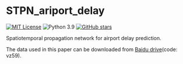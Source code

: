 # STPN_ariport_delay

[![MIT License](https://img.shields.io/badge/license-MIT-green.svg)](https://opensource.org/licenses/MIT)
![Python 3.9](https://img.shields.io/badge/Python-3.9-blue.svg)
[![GitHub stars](https://img.shields.io/github/stars/Kaimaoge/STPN.svg?logo=github&label=Stars&logoColor=white)](https://github.com/Kaimaoge/STPN)

Spatiotemporal propagation network for airport delay prediction.

The data used in this paper can be downloaded from [Baidu drive](https://pan.baidu.com/s/13siqq4ffpxhvootkJKvgbw)(code: vz59). 
